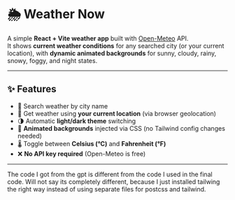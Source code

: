 # 🌦️ Weather Now

A simple **React + Vite weather app** built with [Open-Meteo](https://open-meteo.com/) API.  
It shows **current weather conditions** for any searched city (or your current location), with **dynamic animated backgrounds** for sunny, cloudy, rainy, snowy, foggy, and night states.

---

## ✨ Features

- 🔎 Search weather by city name
- 📍 Get weather using **your current location** (via browser geolocation)
- 🌗 Automatic **light/dark theme** switching
- 🌈 **Animated backgrounds** injected via CSS (no Tailwind config changes needed)
- 🌡️ Toggle between **Celsius (°C)** and **Fahrenheit (°F)**
- ❌ **No API key required** (Open-Meteo is free)

---

The code I got from the gpt is different from the code I used in the final code. Will not say its completely different, because I just installed tailwing the right way instead of using separate files for postcss and tailwind.  

